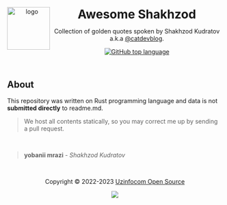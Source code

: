 <header>
<img src="https://www.maid.uz/assets/misc/quote.svg" alt="logo" height="100" align="left">
<h1 style="display: inline">Awesome Shakhzod</h1>

Collection of golden quotes spoken by Shakhzod Kudratov a.k.a [@catdevblog](https://t.me/catdevblog).

[![GitHub top language](https://img.shields.io/github/languages/top/orzklv/awesome-shakhzod?style=flat-square&logo=github)](https://github.com/orzklv/awesome-shakhzod)
</header>

## About

This repository was written on Rust programming language and data is not **submitted directly** to readme.md.  

> We host all contents statically, so you may correct me up by sending a pull request.

<br>
<blockquote><strong>yobanii mrazi</strong> - <i>Shakhzod Kudratov</i></blockquote>
<br>

<p align="center">Copyright &copy; 2022-2023 <a href="https://oss.uzinfocom.uz" target="_blank">Uzinfocom Open Source</a></p>

<p align="center"><a href="https://github.com/orzklv/awesome-shakhzod/blob/master/license"><img src="https://img.shields.io/static/v1.svg?style=flat-square&label=License&message=CC0-1.0&logoColor=eceff4&logo=github&colorA=000000&colorB=ffffff"/></a></p>
  